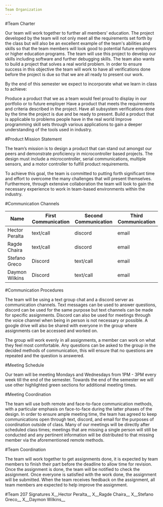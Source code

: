 ```yaml
---
Team Organization
---
```

#Team Charter

Our team will work together to further all members' education. The project developed by the team will not only meet all the requirements set forth by the class but will also be an excellent example of the team's abilities and skills so that the team members will look good to potential future employers or higher education programs. The team will use this project to develop our skills including software and further debugging skills. The team also wants to build a project that solves a real world problem. In order to ensure success in this objective the team will work to have all verifications done before the project is due so that we are all ready to present our work.  

By the end of this semester we expect to incorporate what we learn in class to achieve: 

Produce a product that we as a team would feel proud to display in our portfolio or to future employer 
Have a product that meets the requirements and criteria described in the project.
Have all subsystem verifications done by the time the project is due and be ready to present.
Build a product that is applicable to problems people have in the real world 
Improve programming skill sets through various applications to gain a deeper understanding of the tools used in industry. 

#Product Mission Statement

The team’s mission is to design a product that can stand out amongst our peers and demonstrate proficiency in microcontroller based projects. The design must include a microcontroller, serial communications, multiple sensors, and a motor controller to fulfill product requirements. 

To achieve this goal, the team is committed to putting forth significant time and effort to overcome the many challenges that will present themselves. Furthermore, through extensive collaboration the team will look to gain the necessary experience to work in team-based environments within the industry.  


#Communication Channels

|Name|First Communication|Second Communication|Third Communication|
|----------------|-------------------|-------------------|----------------|
|Hector Peralta|text/call|discord|email|
|Ragde Chaira|text/call|discord|email|
|Stefano Greco|Discord|text/call|email|
|Daymon Wilkins|Discord|text/call|email|


#Communication Procedures

The team will be using a text group chat and a discord server as communication channels. Text messages can be used to answer questions, discord can be used for the same purpose but text channels can be made for specific assignments. Discord can also be used for meetings through the voice channel when being in person is not necessary or possible. A google drive will also be shared with everyone in the group where assignments can be accessed and worked on. 

The group will work evenly in all assignments, a member can work on what they feel most comfortable. Any questions can be asked to the group in the decided methods of communication, this will ensure that no questions are repeated and the question is answered.


#Meeting Schedule

Our team will be meeting Mondays and Wednesdays from 1PM - 3PM every week till the end of the semester. Towards the end of the semester we will use other highlighted green sections for additional meeting times.

#Meeting Coordination

The team will use both remote and face-to-face communication methods, with a particular emphasis on face-to-face during the latter phases of the design. In order to ensure ample meeting time, the team has agreed to keep communications open through text, discord, and email for the purposes of coordination outside of class. Many of our meetings will be directly after scheduled class times; meetings that are missing a single person will still be conducted and any pertinent information will be distributed to that missing member via the aforementioned remote methods. 


#Team Coordination

The team will work together to get assignments done, it is expected by team members to finish their part before the deadline to allow time for revision. Once the assignment is done, the team will be notified to check the assignment. Once everyone is satisfied with the work done, the assignment will be submitted. When the team receives feedback on the assignment, all team members are expected to help improve the assignment.

#Team 207 Signatures
X__Hector Peralta__
X__Ragde Chaira__
X__Stefano Greco__
X__Daymon Wilkins__

